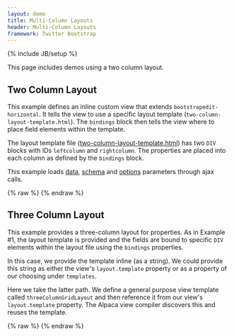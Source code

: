 ```yaml
---
layout: demo
title: Multi-Column Layouts
header: Multi-Column Layouts
framework: Twitter Bootstrap
---
```

{% include JB/setup %}

This page includes demos using a two column layout.

## Two Column Layout

This example defines an inline custom view that extends <code>bootstrapedit-horizontal</code>.
It tells the view to use a specific layout template (<code>two-column-layout-template.html</code>).
The <code>bindings</code> block then tells the view where to place field elements within the template.

The layout template file
(<a href="two-column-layout-template.html" target="_source">two-column-layout-template.html</a>)
has two <code>DIV</code> blocks with IDs <code>leftcolumn</code> and <code>rightcolumn</code>.
The properties are placed into each column as defined by the <code>bindings</code> block.

This example loads <a href="/data/customer-profile-data.json" target="_source">data</a>,
<a href="/data/customer-profile-schema.json" target="_source">schema</a> and
<a href="/data/customer-profile-options.json" target="_source">options</a> parameters through ajax calls.

<div id="field1"></div>
{% raw %}
<script type="text/javascript" id="field1-script">
$("#field1").alpaca({
    "dataSource": "/data/customer-profile-data.json",
    "schemaSource": "/data/customer-profile-schema.json",
    "optionsSource": "/data/customer-profile-options.json",
    "view": {
        "parent": "bootstrap-edit-horizontal",
        "layout": {
            "template": './two-column-layout-template.html',
            "bindings": {
                "name": "leftcolumn",
                "age": "leftcolumn",
                "gender": "leftcolumn",
                "member": "leftcolumn",
                "photo": "leftcolumn",
                "phone": "leftcolumn",
                "icecream": "leftcolumn",
                "address": "rightcolumn"
            }
        }
    }
});
</script>
{% endraw %}


## Three Column Layout

This example provides a three-column layout for properties.  As in Example #1, the layout template is
provided and the fields are bound to specific <code>DIV</code> elements within the layout file using the
<code>bindings</code> properties.

In this case, we provide the template inline (as a string).  We could provide this string as either the
view's <code>layout.template</code> property or as a property of our choosing under <code>templates</code>.

Here we take the latter path.  We define a general purpose view template called <code>threeColumnGridLayout</code>
and then reference it from our view's <code>layout.template</code> property.  The Alpaca view compiler discovers this
and reuses the template.

<div id="field2"></div>
{% raw %}
<script type="text/javascript" id="field2-script">
$("#field2").alpaca({
    "dataSource": "/data/customer-profile-data.json",
    "schemaSource": "/data/customer-profile-schema.json",
    "optionsSource": "/data/customer-profile-options.json",
    "view": {
        "parent": "bootstrap-edit",
        "layout": {
            "template": "threeColumnGridLayout",
            "bindings": {
                "name": "column-1",
                "age": "column-1",
                "gender": "column-2",
                "member": "column-2",
                "photo": "column-2",
                "phone": "column-2",
                "icecream": "column-3",
                "address": "column-3"
            }
        },
        "templates": {
            "threeColumnGridLayout": '<div class="row">'
                    + '{{#if options.label}}<h2>{{options.label}}</h2><span></span>{{/if}}'
                    + '{{#if options.helper}}<p>{{options.helper}}</p>{{/if}}'
                    + '<div id="column-1" class="col-md-6"> </div>'
                    + '<div id="column-2" class="col-md-6"> </div>'
                    + '<div id="column-3" class="col-md-12"> </div>'
                    + '<div class="clear"></div>'
                    + '</div>'
        }
    }
});
</script>
{% endraw %}
